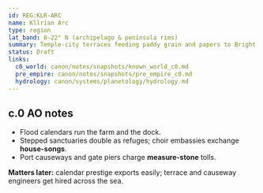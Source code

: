 ```yaml
---
id: REG:KLR-ARC
name: Kllrian Arc
type: region
lat_band: 8–22° N (archipelago & peninsula rims)
summary: Temple-city terraces feeding paddy grain and papers to Bright Sea ports; choir diplomacy and causeway harbors.
status: Draft
links:
  c0_world: canon/notes/snapshots/known_world_c0.md
  pre_empire: canon/notes/snapshots/pre_empire_c0.md
  hydrology: canon/systems/planetology/hydrology.md
---
```


## c.0 AO notes
- Flood calendars run the farm and the dock.  
- Stepped sanctuaries double as refuges; choir embassies exchange **house-songs**.  
- Port causeways and gate piers charge **measure-stone** tolls.

**Matters later:** calendar prestige exports easily; terrace and causeway engineers get hired across the sea.
